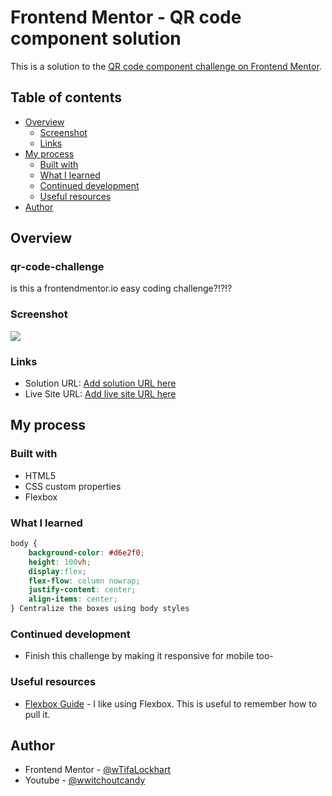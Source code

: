 # Frontend Mentor - QR code component solution

This is a solution to the [QR code component challenge on Frontend Mentor](https://www.frontendmentor.io/challenges/qr-code-component-iux_sIO_H).

## Table of contents

- [Overview](#overview)
  - [Screenshot](#screenshot)
  - [Links](#links)
- [My process](#my-process)
  - [Built with](#built-with)
  - [What I learned](#what-i-learned)
  - [Continued development](#continued-development)
  - [Useful resources](#useful-resources)
- [Author](#author)

## Overview
### qr-code-challenge
is this a frontendmentor.io easy coding challenge?!?!?

### Screenshot

![](./screenshot.jpg)

### Links

- Solution URL: [Add solution URL here](https://your-solution-url.com)
- Live Site URL: [Add live site URL here](https://your-live-site-url.com)

## My process

### Built with

- HTML5
- CSS custom properties
- Flexbox

### What I learned

```css
body {
    background-color: #d6e2f0;
    height: 100vh;
    display:flex;
    flex-flow: column nowrap;
    justify-content: center;
    align-items: center;
} Centralize the boxes using body styles
```

### Continued development

- Finish this challenge by making it responsive for mobile too- 


### Useful resources

- [Flexbox Guide](https://css-tricks.com/snippets/css/a-guide-to-flexbox/) - I like using Flexbox. This is useful to remember how to pull it.

## Author

- Frontend Mentor - [@wTifaLockhart](https://www.frontendmentor.io/profile/wTifaLockhart)
- Youtube - [@wwitchoutcandy](https://www.youtube.com/channel/UC-hCPMvASB7opEwhsH1VraA)
